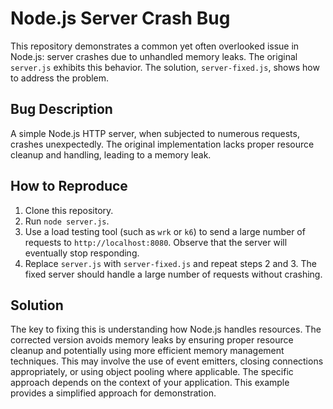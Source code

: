 # Node.js Server Crash Bug

This repository demonstrates a common yet often overlooked issue in Node.js: server crashes due to unhandled memory leaks.  The original `server.js` exhibits this behavior. The solution, `server-fixed.js`, shows how to address the problem. 

## Bug Description

A simple Node.js HTTP server, when subjected to numerous requests, crashes unexpectedly.  The original implementation lacks proper resource cleanup and handling, leading to a memory leak.  

## How to Reproduce

1. Clone this repository.
2. Run `node server.js`.
3. Use a load testing tool (such as `wrk` or `k6`) to send a large number of requests to `http://localhost:8080`. Observe that the server will eventually stop responding.
4. Replace `server.js` with `server-fixed.js` and repeat steps 2 and 3.  The fixed server should handle a large number of requests without crashing. 

## Solution

The key to fixing this is understanding how Node.js handles resources.  The corrected version avoids memory leaks by ensuring proper resource cleanup and potentially using more efficient memory management techniques.  This may involve the use of event emitters, closing connections appropriately, or using object pooling where applicable.  The specific approach depends on the context of your application.  This example provides a simplified approach for demonstration. 